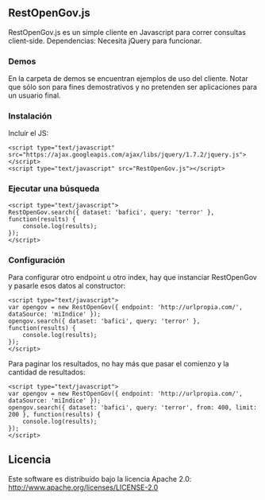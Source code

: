 ## RestOpenGov.js

RestOpenGov.js es un simple cliente en Javascript para correr consultas client-side. Dependencias: Necesita jQuery para funcionar.

### Demos
En la carpeta de demos se encuentran ejemplos de uso del cliente. Notar que sólo son para fines demostrativos y no pretenden ser aplicaciones para un usuario final.

### Instalación

Incluír el JS:
```
<script type="text/javascript" src="https://ajax.googleapis.com/ajax/libs/jquery/1.7.2/jquery.js"></script>
<script type="text/javascript" src="RestOpenGov.js"></script>
```

### Ejecutar una búsqueda
```
<script type="text/javascript">   
RestOpenGov.search({ dataset: 'bafici', query: 'terror' }, function(results) {
    console.log(results);
});
</script>
```

### Configuración
Para configurar otro endpoint u otro index, hay que instanciar RestOpenGov y pasarle esos datos al constructor:
```
<script type="text/javascript">   
var opengov = new RestOpenGov({ endpoint: 'http://urlpropia.com/', dataSource: 'miIndice' });
opengov.search({ dataset: 'bafici', query: 'terror' }, function(results) {
    console.log(results);
});
</script>
```

Para paginar los resultados, no hay más que pasar el comienzo y la cantidad de resultados:
```
<script type="text/javascript">   
var opengov = new RestOpenGov({ endpoint: 'http://urlpropia.com/', dataSource: 'miIndice' });
opengov.search({ dataset: 'bafici', query: 'terror', from: 400, limit: 200 }, function(results) {
    console.log(results);
});
</script>
```

## Licencia
Este software es distribuído bajo la licencia Apache 2.0: http://www.apache.org/licenses/LICENSE-2.0